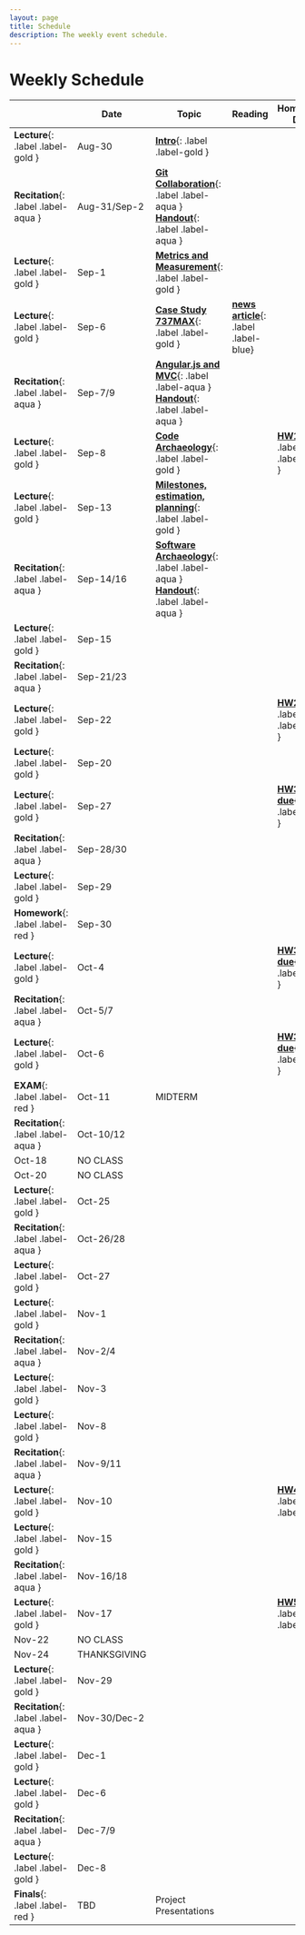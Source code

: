 ```yaml
---
layout: page
title: Schedule
description: The weekly event schedule.
---
```


# Weekly Schedule

<!--
{% for schedule in site.schedules %}
{{ schedule }}
{% endfor %} -->

<!--
**[Intro](assets/pdfs/01-introduction.pdf)**{: .label .label-gold }
**[Docker](assets/pdfs/recitation-1.pdf)**{: .label .label-aqua }
**[Case Study 737MAX](assets/pdfs/03-boeing-casestudy.pdf)**{: .label .label-gold } | **[news article](https://www.seattletimes.com/business/boeing-aerospace/failed-certification-faa-missed-safety-issues-in-the-737-max-system-implicated-in-the-lion-air-crash/)**{: .label .label-blue}
**[Tools for collaborative software development](assets/pdfs/recitation-2-gitcollaboration.pdf)**{: .label .label-aqua}
**[Software Archaeology](assets/pdfs/05-code-archaeology.pdf)**{: .label .label-gold }
**[Software Archaeology](assets/pdfs/recitation-3.pdf)**{: .label .label-aqua }
**[Requirements: Concepts and Challenges](assets/pdfs/06-RequirementsIntroConcepts.pdf)**{: .label .label-gold }
**[Requirements: Elicitation and Documentation](assets/pdfs/07-Req-interviews-risk.pdf)**{: .label .label-gold }
**[Requirements Interviews](assets/pdfs/recitation-4.pdf)**{: .label .label-aqua }
**[SE4ML](assets/pdfs/08-SE_4_ML.pdf)**{: .label .label-gold }
**[Ethics](assets/pdfs/09-Ethics.pdf)**{: .label .label-gold }
**[Requirements/terrible stakeholders](assets/pdfs/recitation-5.pdf)**{: .label .label-aqua }
**[Architecture: Intro and Overview](assets/pdfs/10-Intro-to-Arch.pdf)**{: .label .label-gold }
**[Architecture: Microservices](assets/pdfs/11-microservices.pdf)**{: .label .label-gold }
Midterm review: **[2020](assets/pdfs/midterm-2020.pdf)**{: .label .label-aqua} **[2019](assets/pdfs/midterm-2019.pdf)**{: .label .label-aqua}
**[Architecture: Design Docs](assets/pdfs/12-arch-design-docs.pdf)**{: .label .label-gold }
**[Architecture: Devops](assets/pdfs/13-devops.pdf)**{: .label .label-gold }
**[Team Dysfunction](assets/pdfs/recitation-6-team-dysfunction.pdf)**{: .label .label-aqua}
**[Teams](assets/pdfs/14-teams-process.pdf)**{: .label .label-gold }
**[Process](assets/pdfs/15-process-in-SE.pdf)**{: .label .label-gold }
**[Machine Learning](assets/pdfs/recitation-7.pdf)**{: .label .label-aqua}
**[QA: Intro to Testing](assets/pdfs/16-testing-intro.pdf)**{: .label .label-gold } | **[SE at Google, Chapter 11](https://abseil.io/resources/swe_at_google.2.pdf)**{: .label .label-blue}
**[QA: Testing Strategies](assets/pdfs/17-testing-strategies.pdf)**{: .label .label-gold }  | **[SE at Google, Chapter 12—13](https://abseil.io/resources/swe_at_google.2.pdf)**{: .label .label-blue}
**[QA: Dynamic Analysis and Random Testing](assets/pdfs/18-dynamic-analysis.pdf)**{: .label .label-gold } |
**[QA: Static Analysis](assets/pdfs/19-static-analysis.pdf)**{: .label .label-gold}
 **[QA: ML explanability](assets/pdfs/20-ML-QA.pdf)**{: .label .label-gold}
 **[QA: ML fairness](assets/pdfs/21-ML-Fairness.pdf)**{: .label .label-gold}
 **[Open Source](assets/pdfs/22a-OpenSource.pdf)**{: .label .label-gold} **[Dependencies](assets/pdfs/22b-dependencies.pdf)**{: .label .label-gold} | **[SE at Google, Chapter 21](https://abseil.io/resources/swe_at_google.2.pdf)**{: .label .label-blue}
-->


| &nbsp;                                | Date         | Topic                                                                                                                                                                                                                                                                                        | Reading                                                                                                                                                                                                | Homework Due                                           |
| ------------------------------------- | ------------ | -------------------------------------------------------------------------------------------------------------------------------------------------------------------------------------------------------------------------------------------------------------------------------------------- | ------------------------------------------------------------------------------------------------------------------------------------------------------------------------------------------------------ | ------------------------------------------------------ |
| **Lecture**{: .label .label-gold }    | Aug-30       | **[Intro](assets/pdfs/01-introduction.pdf)**{: .label .label-gold }                                                                                                                                                                                                                          |
| **Recitation**{: .label .label-aqua } | Aug-31/Sep-2 | **[Git Collaboration](assets/pdfs/recitation1-slides.pdf)**{: .label .label-aqua } **[Handout](assets/pdfs/recitation1-handout.pdf)**{: .label .label-aqua }                                                                                                                                 |
| **Lecture**{: .label .label-gold }    | Sep-1        | **[Metrics and Measurement](assets/pdfs/02-measurement.pdf)**{: .label .label-gold }                                                                                                                                                                                                         |
| **Lecture**{: .label .label-gold }    | Sep-6        | **[Case Study 737MAX](assets/pdfs/03-boeing-casestudy.pdf)**{: .label .label-gold }                                                                                                                                                                                                          | **[news article](https://www.seattletimes.com/business/boeing-aerospace/failed-certification-faa-missed-safety-issues-in-the-737-max-system-implicated-in-the-lion-air-crash/)**{: .label .label-blue} |
| **Recitation**{: .label .label-aqua } | Sep-7/9      | **[Angular.js and MVC](https://docs.google.com/presentation/d/1bM_lgmx_W21AUGlWOvJRZdNhl3EhSA9AaU0fsQpNbqs/edit?usp=sharing)**{: .label .label-aqua } **[Handout](/recitations/2-angularjs)**{: .label .label-aqua } |
| **Lecture**{: .label .label-gold } | Sep-8 | **[Code Archaeology](assets/pdfs/04-code-archaeology.pdf)**{: .label .label-gold } | | **[HW1 due](/assignments/hw1)**{: .label .label-red }  |
| **Lecture**{: .label .label-gold }    | Sep-13       | **[Milestones, estimation, planning](assets/pdfs/05-process.pdf)**{: .label .label-gold }
| **Recitation**{: .label .label-aqua } | Sep-14/16      | **[Software Archaeology](https://docs.google.com/presentation/d/1t5bTq1f7kMqor3c2vLxyUehTKqNc5orL/edit?usp=sharing&ouid=105822450582716714012&rtpof=true&sd=true)**{: .label .label-aqua } **[Handout](/recitations/3-archaeology)**{: .label .label-aqua } 
| **Lecture**{: .label .label-gold }    | Sep-15       |
| **Recitation**{: .label .label-aqua } | Sep-21/23    |
| **Lecture**{: .label .label-gold }    | Sep-22       |                                                                                                                                                                                                                      |                                                                                                                                                                                                        | **[HW2 due](/assignments/hw2)**{: .label .label-red }  |
| **Lecture**{: .label .label-gold }    | Sep-20       |
| **Lecture**{: .label .label-gold }    | Sep-27       |                                                                                                                                                                                                                      |                                                                                                                                                                                                        | **[HW3a due](/assignments/hw3)**{: .label .label-red } |
| **Recitation**{: .label .label-aqua } | Sep-28/30    |
| **Lecture**{: .label .label-gold }    | Sep-29       |
| **Homework**{: .label .label-red }    | Sep-30       |
| **Lecture**{: .label .label-gold }    | Oct-4        |                                                                                                                                                                                                                      |                                                                                                                                                                                                        | **[HW3b due](/assignments/hw3)**{: .label .label-red } |
| **Recitation**{: .label .label-aqua } | Oct-5/7      |
| **Lecture**{: .label .label-gold }    | Oct-6        |                                                                                                                                                                                                                      |                                                                                                                                                                                                        | **[HW3c due](/assignments/hw3)**{: .label .label-red } |
| **EXAM**{: .label .label-red }        | Oct-11       | MIDTERM                                                                                                                                                                                                              |
| **Recitation**{: .label .label-aqua } | Oct-10/12    |
| Oct-18                                | NO CLASS     |
| Oct-20                                | NO CLASS     |
| **Lecture**{: .label .label-gold }    | Oct-25       |
| **Recitation**{: .label .label-aqua } | Oct-26/28    |
| **Lecture**{: .label .label-gold }    | Oct-27       |
| **Lecture**{: .label .label-gold }    | Nov-1        |
| **Recitation**{: .label .label-aqua } | Nov-2/4      |
| **Lecture**{: .label .label-gold }    | Nov-3        |                                                                                                                                                                                                                      |                                                                                                                                                                                                        |
| **Lecture**{: .label .label-gold }    | Nov-8        |
| **Recitation**{: .label .label-aqua } | Nov-9/11     |
| **Lecture**{: .label .label-gold }    | Nov-10       |                                                                                                                                                                                                                      |                                                                                                                                                                                                        | **[HW4 due](/assignments/hw4)**{: .label .label-red}   |
| **Lecture**{: .label .label-gold }    | Nov-15       |
| **Recitation**{: .label .label-aqua } | Nov-16/18    |
| **Lecture**{: .label .label-gold }    | Nov-17       |                                                                                                                                                                                                                      |                                                                                                                                                                                                        | **[HW5 due](/assignments/hw5)**{: .label .label-red}   |
| Nov-22                                | NO CLASS     |
| Nov-24                                | THANKSGIVING |
| **Lecture**{: .label .label-gold }    | Nov-29       |
| **Recitation**{: .label .label-aqua } | Nov-30/Dec-2 |
| **Lecture**{: .label .label-gold }    | Dec-1        |
| **Lecture**{: .label .label-gold }    | Dec-6        |
| **Recitation**{: .label .label-aqua } | Dec-7/9      |
| **Lecture**{: .label .label-gold }    | Dec-8        |
| **Finals**{: .label .label-red }      | TBD          | Project Presentations                                                                                                                                                                                                |
